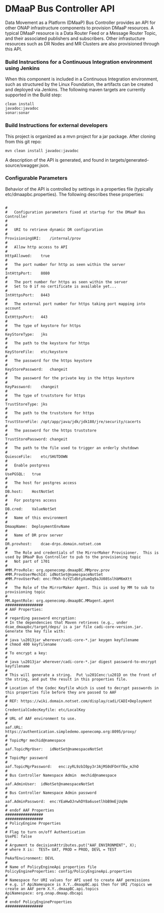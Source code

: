 DMaaP Bus Controller API
=======================

Data Movement as a Platform (DMaaP) Bus Controller provides an API for other ONAP infrastructure components to provision DMaaP resources.
A typical DMaaP resource is a Data Router Feed or a Message Router Topic, and their associated publishers and subscribers.
Other infrastucture resources such as DR Nodes and MR Clusters are also provisioned through this API.

### Build Instructions for a Continuous Integration environment using Jenkins

When this component is included in a Continuous Integration environment, such as structured by the Linux Foundation, the artifacts can be created and deployed via Jenkins.  The following maven targets are currently supported in the Build step:
```
clean install
javadoc:javadoc
sonar:sonar
```

### Build Instructions for external developers

This project is organized as a mvn project for a jar package.
After cloning from this git repo:

```
mvn clean install javadoc:javadoc
```

A description of the API is generated, and found in targets/generated-source/swagger.json.

### Configurable Parameters

Behavior of the API is controlled by settings in a properties file (typically etc/dmaapbc.properties).
The following describes these properties:

```

#
#	Configuration parameters fixed at startup for the DMaaP Bus Controller
#
#
#	URI to retrieve dynamic DR configuration
#
ProvisioningURI:	/internal/prov
#
#	Allow http access to API 
#
HttpAllowed:	true
#
#	The port number for http as seen within the server
#
IntHttpPort:	8080
#
#	The port number for https as seen within the server
#   Set to 0 if no certificate is available yet...
#
IntHttpsPort:	8443
#
#	The external port number for https taking port mapping into account
#
ExtHttpsPort:	443
#
#	The type of keystore for https
#
KeyStoreType:	jks
#
#	The path to the keystore for https
#
KeyStoreFile:	etc/keystore
#
#	The password for the https keystore
#
KeyStorePassword:	changeit
#
#	The password for the private key in the https keystore
#
KeyPassword:	changeit
#
#	The type of truststore for https
#
TrustStoreType:	jks
#
#	The path to the truststore for https
#
TrustStoreFile:	/opt/app/java/jdk/jdk180/jre/security/cacerts
#
#	The password for the https truststore
#
TrustStorePassword:	changeit
#
#	The path to the file used to trigger an orderly shutdown
#
QuiesceFile:	etc/SHUTDOWN
#
#	Enable postgress
#
UsePGSQL:	true
#
#	The host for postgres access
#
DB.host:	HostNotSet
#
#	For postgres access
#
DB.cred:	ValueNotSet
#
#	Name of this environment
#
DmaapName:	DeploymentEnvName
#
#	Name of DR prov server
#
DR.provhost:	dcae-drps.domain.notset.com
#
#	The Role and credentials of the MirrorMaker Provisioner.  This is used by DMaaP Bus Controller to pub to the provisioning topic
#   Not part of 1701
#
#MM.ProvRole: org.openecomp.dmaapBC.MMprov.prov
#MM.ProvUserMechId: idNotSet@namespaceNotSet
#MM.ProvUserPwd: enc:fMxh-hzYZldbtyXumQq9aJU08SslhbM6mXtt
#
#	The Role of the MirrorMaker Agent. This is used by MM to sub to provisioning topic
#
MM.AgentRole: org.openecomp.dmaapBC.MMagent.agent
#################
# AAF Properties:
#
# regarding password encryption:
# In the dependencies that Maven retrieves (e.g., under dcae_dmaapbc/target/deps/ is a jar file cadi-core-version.jar.  Generate the key file with:
#
# java \u2013jar wherever/cadi-core-*.jar keygen keyfilename
# chmod 400 keyfilename
#
# To encrypt a key:
#
# java \u2013jar wherever/cadi-core-*.jar digest password-to-encrypt keyfilename
#
# This will generate a string.  Put \u201Cenc:\u201D on the front of the string, and put the result in this properties file.
#
# Location of the Codec Keyfile which is used to decrypt passwords in this properties file before they are passed to AAF
#
# REF: https://wiki.domain.notset.com/display/cadi/CADI+Deployment
#
CredentialCodecKeyfile:	etc/LocalKey
#
# URL of AAF environment to use.
#
aaf.URL:	https://authentication.simpledemo.openecomp.org:8095/proxy/
#
# TopicMgr mechid@namespace
#
aaf.TopicMgrUser:	idNotSet@namespaceNotSet
#
# TopicMgr password
# 
aaf.TopicMgrPassword:	enc:zyRL9zbI0py3rJAjMS0dFOnYfEw_mJhO
#
# Bus Controller Namespace Admin  mechid@namespace
#
aaf.AdminUser:	idNotSet@namespaceNotSet
#
# Bus Controller Namespace Admin password
#
aaf.AdminPassword:	enc:YEaHwOJrwhDY8a6usetlhbB9mEjUq9m
#
# endof AAF Properties
#################
#################
# PolicyEngine Properties
#
# Flag to turn on/off Authentication
UsePE: false
#
# Argument to decisionAttributes.put("AAF_ENVIRONMENT", X); 
# where X is:  TEST= UAT, PROD = PROD, DEVL = TEST
#
PeAafEnvironment: DEVL
#
# Name of PolicyEngineApi properties file
PolicyEngineProperties: config/PolicyEngineApi.properties
#
# Namespace for URI values for API used to create AAF permissions
# e.g. if ApiNamespace is X.Y..dmaapBC.api then for URI /topics we create an AAF perm X.Y..dmaapBC.api.topics
ApiNamespace: org.onap.dmaap.dbcapi
#
# endof PolicyEngineProperties
#################

```



